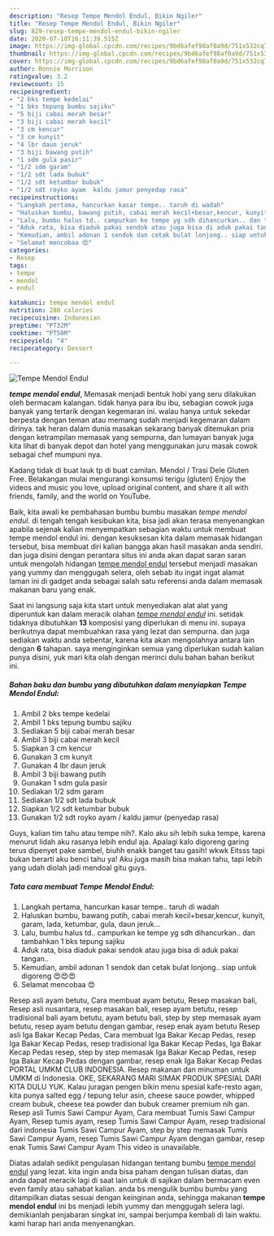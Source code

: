 ```yaml
---
description: "Resep Tempe Mendol Endul, Bikin Ngiler"
title: "Resep Tempe Mendol Endul, Bikin Ngiler"
slug: 829-resep-tempe-mendol-endul-bikin-ngiler
date: 2020-07-10T16:11:39.515Z
image: https://img-global.cpcdn.com/recipes/9bd6afef98af0a9d/751x532cq70/tempe-mendol-endul-foto-resep-utama.jpg
thumbnail: https://img-global.cpcdn.com/recipes/9bd6afef98af0a9d/751x532cq70/tempe-mendol-endul-foto-resep-utama.jpg
cover: https://img-global.cpcdn.com/recipes/9bd6afef98af0a9d/751x532cq70/tempe-mendol-endul-foto-resep-utama.jpg
author: Ronnie Morrison
ratingvalue: 3.2
reviewcount: 15
recipeingredient:
- "2 bks tempe kedelai"
- "1 bks tepung bumbu sajiku"
- "5 biji cabai merah besar"
- "3 biji cabai merah kecil"
- "3 cm kencur"
- "3 cm kunyit"
- "4 lbr daun jeruk"
- "3 biji bawang putih"
- "1 sdm gula pasir"
- "1/2 sdm garam"
- "1/2 sdt lada bubuk"
- "1/2 sdt ketumbar bubuk"
- "1/2 sdt royko ayam  kaldu jamur penyedap rasa"
recipeinstructions:
- "Langkah pertama, hancurkan kasar tempe.. taruh di wadah"
- "Haluskan bumbu, bawang putih, cabai merah kecil+besar,kencur, kunyit, garam, lada, ketumbar, gula, daun jeruk..."
- "Lalu, bumbu halus td.. campurkan ke tempe yg sdh dihancurkan.. dan tambahkan 1 bks tepung sajiku"
- "Aduk rata, bisa diaduk pakai sendok atau juga bisa di aduk pakai tangan.."
- "Kemudian, ambil adonan 1 sendok dan cetak bulat lonjong.. siap untuk digoreng 😍😍😍"
- "Selamat mencobaa 😍"
categories:
- Resep
tags:
- tempe
- mendol
- endul

katakunci: tempe mendol endul 
nutrition: 280 calories
recipecuisine: Indonesian
preptime: "PT32M"
cooktime: "PT50M"
recipeyield: "4"
recipecategory: Dessert

---
```



![Tempe Mendol Endul](https://img-global.cpcdn.com/recipes/9bd6afef98af0a9d/751x532cq70/tempe-mendol-endul-foto-resep-utama.jpg)

<b><i>tempe mendol endul</i></b>, Memasak menjadi bentuk hobi yang seru dilakukan oleh bermacam kalangan. tidak hanya para ibu ibu, sebagian cowok juga banyak yang tertarik dengan kegemaran ini. walau hanya untuk sekedar berpesta dengan teman atau memang sudah menjadi kegemaran dalam dirinya. tak heran dalam dunia masakan sekarang banyak ditemukan pria dengan ketrampilan memasak yang sempurna, dan lumayan banyak juga kita lihat di banyak depot dan hotel yang menggunakan juru masak cowok sebagai chef mumpuni nya.

Kadang tidak di buat lauk tp di buat camilan. Mendol / Trasi Dele Gluten Free. Belakangan mulai mengurangi konsumsi terigu (gluten) Enjoy the videos and music you love, upload original content, and share it all with friends, family, and the world on YouTube.

Baik, kita awali ke pembahasan bumbu bumbu masakan <i>tempe mendol endul</i>. di tengah tengah kesibukan kita, bisa jadi akan terasa menyenangkan apabila sejenak kalian menyempatkan sebagian waktu untuk membuat tempe mendol endul ini. dengan kesuksesan kita dalam memasak hidangan tersebut, bisa membuat diri kalian bangga akan hasil masakan anda sendiri. dan juga disini dengan perantara situs ini anda akan dapat saran saran untuk mengolah hidangan <u>tempe mendol endul</u> tersebut menjadi masakan yang yummy dan menggugah selera, oleh sebab itu ingat ingat alamat laman ini di gadget anda sebagai salah satu referensi anda dalam memasak makanan baru yang enak.


Saat ini langsung saja kita start untuk menyediakan alat alat yang diperuntuk kan dalam meracik olahan <u><i>tempe mendol endul</i></u> ini. setidak tidaknya dibutuhkan <b>13</b> komposisi yang diperlukan di menu ini. supaya berikutnya dapat membuahkan rasa yang lezat dan sempurna. dan juga sediakan waktu anda sebentar, karena kita akan mengolahnya antara lain dengan <b>6</b> tahapan. saya menginginkan semua yang diperlukan sudah kalian punya disini, yuk mari kita olah dengan merinci dulu bahan bahan berikut ini.

<!--inarticleads1-->

##### Bahan baku dan bumbu yang dibutuhkan dalam menyiapkan Tempe Mendol Endul:

1. Ambil 2 bks tempe kedelai
1. Ambil 1 bks tepung bumbu sajiku
1. Sediakan 5 biji cabai merah besar
1. Ambil 3 biji cabai merah kecil
1. Siapkan 3 cm kencur
1. Gunakan 3 cm kunyit
1. Gunakan 4 lbr daun jeruk
1. Ambil 3 biji bawang putih
1. Gunakan 1 sdm gula pasir
1. Sediakan 1/2 sdm garam
1. Sediakan 1/2 sdt lada bubuk
1. Siapkan 1/2 sdt ketumbar bubuk
1. Gunakan 1/2 sdt royko ayam / kaldu jamur (penyedap rasa)


Guys, kalian tim tahu atau tempe nih?. Kalo aku sih lebih suka tempe, karena menurut lidah aku rasanya lebih endul aja. Apalagi kalo digoreng garing terus dipenyet pake sambel, biuhh enakk banget tau gasih! wkwk Eitsss tapi bukan berarti aku benci tahu ya! Aku juga masih bisa makan tahu, tapi lebih yang udah diolah jadi mendoal gitu guys. 

<!--inarticleads2-->

##### Tata cara membuat Tempe Mendol Endul:

1. Langkah pertama, hancurkan kasar tempe.. taruh di wadah
1. Haluskan bumbu, bawang putih, cabai merah kecil+besar,kencur, kunyit, garam, lada, ketumbar, gula, daun jeruk...
1. Lalu, bumbu halus td.. campurkan ke tempe yg sdh dihancurkan.. dan tambahkan 1 bks tepung sajiku
1. Aduk rata, bisa diaduk pakai sendok atau juga bisa di aduk pakai tangan..
1. Kemudian, ambil adonan 1 sendok dan cetak bulat lonjong.. siap untuk digoreng 😍😍😍
1. Selamat mencobaa 😍


Resep asli ayam betutu, Cara membuat ayam betutu, Resep masakan bali, Resep asli nusantara, resep masakan bali, resep ayam betutu, resep tradisional bali ayam betutu, ayam betutu bali, step by step memasak ayam betutu, resep ayam betutu dengan gambar, resep enak ayam betutu Resep asli Iga Bakar Kecap Pedas, Cara membuat Iga Bakar Kecap Pedas, resep Iga Bakar Kecap Pedas, resep tradisional Iga Bakar Kecap Pedas, Iga Bakar Kecap Pedas resep, step by step memasak Iga Bakar Kecap Pedas, resep Iga Bakar Kecap Pedas dengan gambar, resep enak Iga Bakar Kecap Pedas PORTAL UMKM CLUB INDONESIA. Resep makanan dan minuman untuk UMKM di Indonesia. OKE, SEKARANG MARI SIMAK PRODUK SPESIAL DARI KITA DULU YUK. Kalau juragan pengen bikin menu spesial kafe-resto agan, kita punya salted egg / tepung telur asin, cheese sauce powder, whipped cream bubuk, cheese tea powder dan bubuk creamer premium nih gan. Resep asli Tumis Sawi Campur Ayam, Cara membuat Tumis Sawi Campur Ayam, Resep tumis ayam, resep Tumis Sawi Campur Ayam, resep tradisional dari indonesia Tumis Sawi Campur Ayam, step by step memasak Tumis Sawi Campur Ayam, resep Tumis Sawi Campur Ayam dengan gambar, resep enak Tumis Sawi Campur Ayam This video is unavailable. 

Diatas adalah sedikit pengulasan hidangan tentang bumbu <u>tempe mendol endul</u> yang lezat. kita ingin anda bisa paham dengan tulisan diatas, dan anda dapat meracik lagi di saat lain untuk di sajikan dalam bermacam even even family atau sahabat kalian. anda bs mengulik bumbu bumbu yang ditampilkan diatas sesuai dengan keinginan anda, sehingga makanan <b>tempe mendol endul</b> ini bs menjadi lebih yummy dan menggugah selera lagi. demikianlah penjabaran singkat ini, sampai berjumpa kembali di lain waktu. kami harap hari anda menyenangkan.
